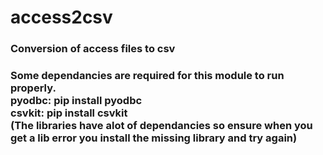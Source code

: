 access2csv
==========

<h3>Conversion of access files to csv<h3>

Some dependancies are required for this module to run properly. 
<br>pyodbc: pip install pyodbc
<br>csvkit: pip install csvkit
<br>
(The libraries have alot of dependancies so ensure when you get a lib error you install the missing library and try again)
